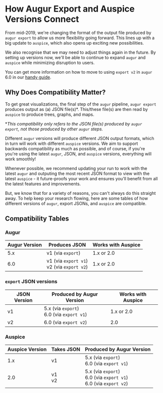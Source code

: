 # How Augur Export and Auspice Versions Connect

From mid-2019, we're changing the format of the output file produced by `augur export` to allow us more flexibility going forward. This lines up with a big update to `auspice`, which also opens up exciting new possibilities. 

We also recognise that we may need to adjust things again in the future. By setting up versions now, we'll be able to continue to expand `augur` and `auspice` while minimizing disruption to users.

You can get more information on how to move to using `export v2` in `augur` 6.0 in our [handy guide](exportv.md).

## Why Does Compatibility Matter?

To get great visualizations, the final step of the `augur` pipeline, `augur export` produces output as (a) JSON file(s)*. This/these file(s) are then read by `auspice` to produce trees, graphs, and maps. 

*_This compatibility only refers to the JSON file(s) produced by `augur export`, not those produced by other `augur` steps._

Different `augur` versions will produce different JSON output formats, which in turn will work with different `auspice` versions. We aim to support backwards compatibility as much as possible, and of course, if you're you're using the latest `augur`, JSON, and `auspice` versions, everything will work smoothly!

Whenever possible, we recommend updating your run to work with the latest `augur` and outputing the most recent JSON format to view with the latest `auspice` - it future-proofs your work and ensures you'll benefit from all the latest features and improvements.

But, we know that for a variety of reasons, you can't always do this straight away. To help keep your research flowing, here are some tables of how different versions of `augur`, export JSONs, and `auspice` are compatible.

## Compatibility Tables

### Augur

| Augur Version | Produces JSON | Works with Auspice  |
| ------------- |---------------| --------------------|
| 5.x           | v1 (via `export`)   | 1.x or 2.0          |
| 6.0           | v1 (via `export v1`) <br> v2 (via `export v2`) | 1.x or 2.0 |


### `export` JSON versions

| JSON Version | Produced by Augur Version | Works with Auspice  |
| -------------|---------------| --------------------|
| v1           | 5.x (via `export`) <br> 6.0 (via `export v1`)| 1.x or 2.0 |
| v2           | 6.0 (via `export v2`) | 2.0 |

### Auspice

| Auspice Version | Takes JSON | Produced by Augur Version  |
| -------------|---------------| --------------------|
| 1.x           | v1        | 5.x (via `export`) <br> 6.0 (via `export v1`) |
| 2.0           | v1 <br> v2 | 5.x (via `export`) <br> 6.0 (via `export v1`) <br> 6.0 (via `export v2`) |
